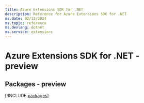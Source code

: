 ```yaml
---
title: Azure Extensions SDK for .NET
description: Reference for Azure Extensions SDK for .NET
ms.date: 02/13/2024
ms.topic: reference
ms.devlang: dotnet
ms.service: extensions
---
```

# Azure Extensions SDK for .NET - preview
## Packages - preview
[!INCLUDE [packages](extensions-index.md)]